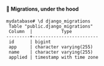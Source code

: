 #### 👷 Migrations, under the hood

```text
mydatabase# \d django_migrations
 Table "public.django_migrations"
 Column  |           Type          
---------+-------------------------
 id      | bigint                  
 app     | character varying(255)  
 name    | character varying(255)  
 applied | timestamp with time zone
```


<aside class="notes">
</aside>
